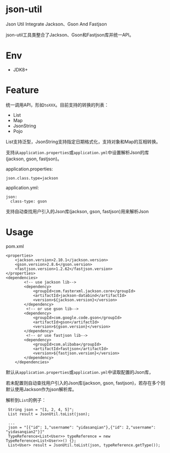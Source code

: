 # json-util
Json Util Integrate Jackson、Gson And Fastjson

json-util工具类整合了Jackson、Gson和Fastjson库并统一API。

# Env
- JDK8+

# Feature
统一调用API，形如`toXXX`。目前支持的转换的列表：
- List
- Map
- JsonString
- Pojo

List支持泛型，JsonString支持指定日期格式化，支持对象和Map的互相转换。

支持从`application.properties`或`application.yml`中设置解析Json的库(jackson, gson, fastjson)。

application.properties:
```
json.class.type=jackson
```
application.yml:
```
json:
  class-type: gson
```

支持自动查找用户引入的Json库(jackson, gson, fastjson)用来解析Json

# Usage
pom.xml
```
<properties>
    <jackson.version>2.10.1</jackson.version>
    <gson.version>2.8.6</gson.version>
    <fastjson.version>1.2.62</fastjson.version>
</properties>
<dependencies>
        <!-- use jackson lib-->
        <dependency>
            <groupId>com.fasterxml.jackson.core</groupId>
            <artifactId>jackson-databind</artifactId>
            <version>${jackson.version}</version>          
        </dependency>
         <!-- or use gson lib-->
        <dependency>
            <groupId>com.google.code.gson</groupId>
            <artifactId>gson</artifactId>
            <version>${gson.version}</version>     
        </dependency>
         <!-- or use fastjson lib-->
        <dependency>
            <groupId>com.alibaba</groupId>
            <artifactId>fastjson</artifactId>
            <version>${fastjson.version}</version>      
        </dependency>
    </dependencies>
```




默认从`application.properties`或`application.yml`中读取配置的Json库，

若未配置则自动查找用户引入的Json库(jackson, gson, fastjson)，若存在多个则默认使用Jackson作为json解析库。


解析到`List`的例子：
```
 String json = "[1, 2, 4, 5]";
 List result = JsonUtil.toList(json);
 
 ...
 json = "[{"id": 1,"username": "yidasanqian"},{"id": 2,"username": "yidasanqian2"}]"
 TypeReference<List<User>> typeReference = new TypeReference<List<User>>() {};
 List<User> result = JsonUtil.toList(json, typeReference.getType());
```
